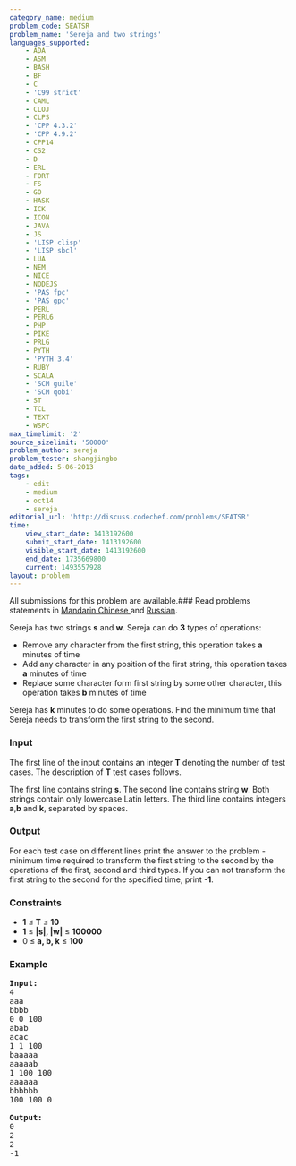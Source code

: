```yaml
---
category_name: medium
problem_code: SEATSR
problem_name: 'Sereja and two strings'
languages_supported:
    - ADA
    - ASM
    - BASH
    - BF
    - C
    - 'C99 strict'
    - CAML
    - CLOJ
    - CLPS
    - 'CPP 4.3.2'
    - 'CPP 4.9.2'
    - CPP14
    - CS2
    - D
    - ERL
    - FORT
    - FS
    - GO
    - HASK
    - ICK
    - ICON
    - JAVA
    - JS
    - 'LISP clisp'
    - 'LISP sbcl'
    - LUA
    - NEM
    - NICE
    - NODEJS
    - 'PAS fpc'
    - 'PAS gpc'
    - PERL
    - PERL6
    - PHP
    - PIKE
    - PRLG
    - PYTH
    - 'PYTH 3.4'
    - RUBY
    - SCALA
    - 'SCM guile'
    - 'SCM qobi'
    - ST
    - TCL
    - TEXT
    - WSPC
max_timelimit: '2'
source_sizelimit: '50000'
problem_author: sereja
problem_tester: shangjingbo
date_added: 5-06-2013
tags:
    - edit
    - medium
    - oct14
    - sereja
editorial_url: 'http://discuss.codechef.com/problems/SEATSR'
time:
    view_start_date: 1413192600
    submit_start_date: 1413192600
    visible_start_date: 1413192600
    end_date: 1735669800
    current: 1493557928
layout: problem
---
```

All submissions for this problem are available.###  Read problems statements in [Mandarin Chinese ](http://www.codechef.com/download/translated/OCT14/mandarin/SEATSR.pdf) and [Russian](http://www.codechef.com/download/translated/OCT14/russian/SEATSR.pdf).

Sereja has two strings **s** and **w**. Sereja can do **3** types of operations:

- Remove any character from the first string, this operation takes **a** minutes of time
- Add any character in any position of the first string, this operation takes **a** minutes of time
- Replace some character form first string by some other character, this operation takes **b** minutes of time

Sereja has **k** minutes to do some operations. Find the minimum time that Sereja needs to transform the first string to the second.

### Input

The first line of the input contains an integer **T** denoting the number of test cases. The description of **T** test cases follows.

The first line contains string **s**. The second line contains string **w**. Both strings contain only lowercase Latin letters. The third line contains integers **a**,**b** and **k**, separated by spaces.

### Output

For each test case on different lines print the answer to the problem - minimum time required to transform the first string to the second by the operations of the first, second and third types. If you can not transform the first string to the second for the specified time, print **-1**.

### Constraints

- **1** ≤ **T** ≤ **10**
- **1** ≤ **|s|, |w|** ≤ **100000**
- 0 ≤ **a, b, k** ≤ **100**

### Example

<pre><b>Input:</b>
4
aaa
bbbb
0 0 100
abab
acac
1 1 100
baaaaa
aaaaab
1 100 100
aaaaaa
bbbbbb
100 100 0

<b>Output:</b>
0
2
2
-1

</pre>